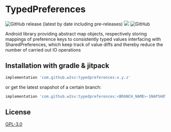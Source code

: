 # TypedPreferences

![GitHub release (latest by date including pre-releases)](https://img.shields.io/github/v/release/w2sv/TypedPreferences?include_prereleases)
[![](https://jitpack.io/v/w2sv/TypedPreferences.svg)](https://jitpack.io/#w2sv/TypedPreferences)
![GitHub](https://img.shields.io/github/license/w2sv/TypedPreferences)

Android library providing abstract map objects, respectively storing mappings of preference keys to consistently typed values interfacing with SharedPreferences, which keep track of value diffs and thereby reduce the number of carried out IO operations 

## Installation with gradle & jitpack

```gradle
implementation 'com.github.w2sv:typedpreferences:x.y.z'
```
or get the latest snapshot of a certain branch:
```gradle
implementation 'com.github.w2sv:typedpreferences:<BRANCH_NAME>-SNAPSHOT'
```

## License

[GPL-3.0](https://github.com/w2sv/TypedPreferences/blob/main/LICENSE)

